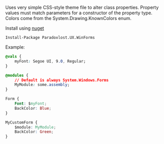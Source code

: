 

Uses very simple CSS-style theme file to alter class properties. Property values must match parameters for a constructor of the property type. Colors come from the System.Drawing.KnownColors enum.

Install using [nuget](//www.nuget.org)

```
Install-Package Paradoxlost.UX.WinForms 
```

Example:

```css
@vals {
    myFont: Segoe UI, 9.0, Regular;
}

@modules {
	// Default is always System.Windows.Forms
	MyModule: some.assembly;
}

Form {
    Font: $myFont;
    BackColor: Blue;
}

MyCustomForm {
	$module: MyModule;
	BackColor: Green;
}
```
